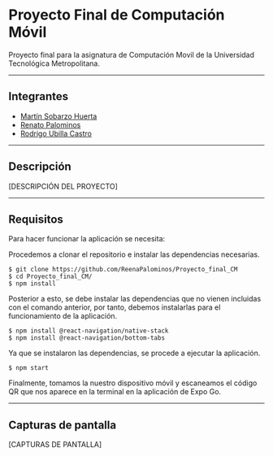 # Proyecto Final de Computación Móvil

Proyecto final para la asignatura de Computación Movil de la Universidad Tecnológica Metropolitana.

---

## Integrantes
* [Martín Sobarzo Huerta](https://github.com/Meshdako)
* [Renato Palominos](https://github.com/ReenaPalominos)
* [Rodrigo Ubilla Castro](https://github.com/RodrigoUbillaC)

---

## Descripción

[DESCRIPCIÓN DEL PROYECTO]


---

## Requisitos

Para hacer funcionar la aplicación se necesita:

Procedemos a clonar el repositorio e instalar las dependencias necesarias.

```
$ git clone https://github.com/ReenaPalominos/Proyecto_final_CM
$ cd Proyecto_final_CM/
$ npm install
```
Posterior a esto, se debe instalar las dependencias que no vienen incluidas con el comando anterior, por tanto, debemos instalarlas para el funcionamiento de la aplicación.

```
$ npm install @react-navigation/native-stack
$ npm install @react-navigation/bottom-tabs
```
Ya que se instalaron las dependencias, se procede a ejecutar la aplicación.

```
$ npm start
```
Finalmente, tomamos la nuestro dispositivo móvil y escaneamos el código QR que nos aparece en la terminal en la aplicación de Expo Go.

---

## Capturas de pantalla

[CAPTURAS DE PANTALLA]

